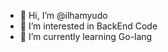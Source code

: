 - 👋 Hi, I’m @ilhamyudo
- 👀 I’m interested in BackEnd Code
- 🌱 I’m currently learning Go-lang


<!---
ilhamyudo/ilhamyudo is a ✨ special ✨ repository because its `README.md` (this file) appears on your GitHub profile.
You can click the Preview link to take a look at your changes.
--->
